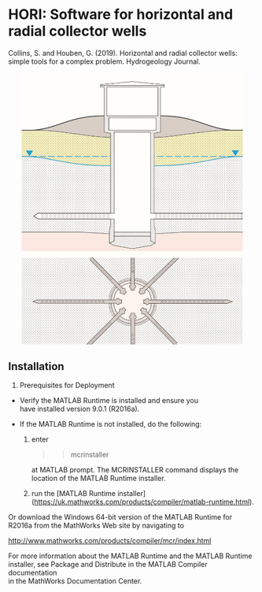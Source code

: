 # HORI: Software for horizontal and radial collector wells

Collins, S. and Houben, G. (2019). Horizontal and radial collector wells: simple tools for a complex problem. Hydrogeology Journal.

<p align="center">
  <img width="450" src="RCW.jpg">
</p>

## Installation

1. Prerequisites for Deployment 

* Verify the MATLAB Runtime is installed and ensure you    
  have installed version 9.0.1 (R2016a).   

* If the MATLAB Runtime is not installed, do the following:
  1. enter
  
      >>mcrinstaller
      
      at MATLAB prompt. The MCRINSTALLER command displays the 
      location of the MATLAB Runtime installer.

  2. run the [MATLAB Runtime installer] (https://uk.mathworks.com/products/compiler/matlab-runtime.html).

Or download the Windows 64-bit version of the MATLAB Runtime for R2016a 
from the MathWorks Web site by navigating to

   http://www.mathworks.com/products/compiler/mcr/index.html
   
   
For more information about the MATLAB Runtime and the MATLAB Runtime installer, see 
Package and Distribute in the MATLAB Compiler documentation  
in the MathWorks Documentation Center.    


